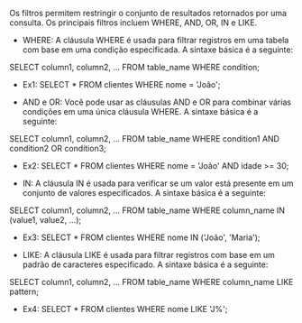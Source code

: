 Os filtros permitem restringir o conjunto de resultados retornados por uma consulta. Os principais filtros incluem WHERE, AND, OR, IN e LIKE.

- WHERE:
A cláusula WHERE é usada para filtrar registros em uma tabela com base em uma condição especificada. A sintaxe básica é a seguinte:

SELECT column1, column2, ...
FROM table_name
WHERE condition;

- Ex1: 
SELECT * FROM clientes WHERE nome = 'João';

- AND e OR:
Você pode usar as cláusulas AND e OR para combinar várias condições em uma única cláusula WHERE. A sintaxe básica é a seguinte:

SELECT column1, column2, ...
FROM table_name
WHERE condition1 AND condition2 OR condition3;

- Ex2: 
SELECT * FROM clientes WHERE nome = 'João' AND idade >= 30;

- IN:
A cláusula IN é usada para verificar se um valor está presente em um conjunto de valores especificados. A sintaxe básica é a seguinte:

SELECT column1, column2, ...
FROM table_name
WHERE column_name IN (value1, value2, ...);

- Ex3:
SELECT * FROM clientes WHERE nome IN ('João', 'Maria');

- LIKE:
A cláusula LIKE é usada para filtrar registros com base em um padrão de caracteres especificado. A sintaxe básica é a seguinte:

SELECT column1, column2, ...
FROM table_name
WHERE column_name LIKE pattern;

- Ex4:
SELECT * FROM clientes WHERE nome LIKE 'J%';

